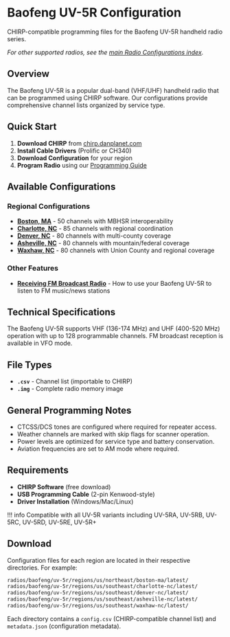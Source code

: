 # Baofeng UV-5R Configuration

CHIRP-compatible programming files for the Baofeng UV-5R handheld radio series.

_For other supported radios, see the
[main Radio Configurations index](../index.md)._

## Overview

The Baofeng UV-5R is a popular dual-band (VHF/UHF) handheld radio that can be
programmed using CHIRP software. Our configurations provide comprehensive
channel lists organized by service type.

## Quick Start

1. **Download CHIRP** from [chirp.danplanet.com](https://chirp.danplanet.com)
2. **Install Cable Drivers** (Prolific or CH340)
3. **Download Configuration** for your region
4. **Program Radio** using our [Programming Guide](programming.md)

## Available Configurations

### Regional Configurations

- **[Boston, MA](boston-ma.md)** - 50 channels with MBHSR interoperability
- **[Charlotte, NC](charlotte-nc.md)** - 85 channels with regional coordination
- **[Denver, NC](denver-nc.md)** - 80 channels with multi-county coverage
- **[Asheville, NC](asheville-nc.md)** - 80 channels with mountain/federal
  coverage
- **[Waxhaw, NC](waxhaw-nc.md)** - 80 channels with Union County and regional
  coverage

### Other Features

- **[Receiving FM Broadcast Radio](fm-broadcast.md)** - How to use your Baofeng
  UV-5R to listen to FM music/news stations

## Technical Specifications

The Baofeng UV-5R supports VHF (136-174 MHz) and UHF (400-520 MHz) operation
with up to 128 programmable channels. FM broadcast reception is available in VFO
mode.

## File Types

- **`.csv`** - Channel list (importable to CHIRP)
- **`.img`** - Complete radio memory image

## General Programming Notes

- CTCSS/DCS tones are configured where required for repeater access.
- Weather channels are marked with skip flags for scanner operation.
- Power levels are optimized for service type and battery conservation.
- Aviation frequencies are set to AM mode where required.

## Requirements

- **CHIRP Software** (free download)
- **USB Programming Cable** (2-pin Kenwood-style)
- **Driver Installation** (Windows/Mac/Linux)

<!-- dprint-ignore-start -->
!!! info
    Compatible with all UV-5R variants including UV-5RA, UV-5RB, UV-5RC, UV-5RD, UV-5RE, UV-5R+
<!-- dprint-ignore-end -->

## Download

Configuration files for each region are located in their respective directories.
For example:

```bash
radios/baofeng/uv-5r/regions/us/northeast/boston-ma/latest/
radios/baofeng/uv-5r/regions/us/southeast/charlotte-nc/latest/
radios/baofeng/uv-5r/regions/us/southeast/denver-nc/latest/
radios/baofeng/uv-5r/regions/us/southeast/asheville-nc/latest/
radios/baofeng/uv-5r/regions/us/southeast/waxhaw-nc/latest/
```

Each directory contains a `config.csv` (CHIRP-compatible channel list) and
`metadata.json` (configuration metadata).
